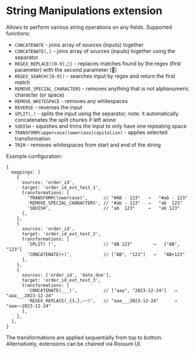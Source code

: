# String Manipulations extension

Allows to perform various string operations on any fields. Supported functions:

- `CONCATENATE` - joins array of sources (inputs) together
- `CONCATENATE(,)` - joins array of sources (inputs) together using the separator
- `REGEX_REPLACE([0-9],🧮)` - replaces matches found by the regex (first parameter) with the second parameter (🧮)
- `REGEX_SEARCH([0-9])` - searches input by regex and return the first match
- `REMOVE_SPECIAL_CHARACTERS` - removes anything that is not alphanumeric character (or space)
- `REMOVE_WHITESPACE` - removes any whitespaces
- `REVERSE` - reverses the input
- `SPLIT(,)` - splits the input using the separator; note: it automatically concatenates the split chunks if left alone
- `SQUISH` - squishes and trims the input to only have one repeating space
- `TRANSFORM(uppercase|lowercase|capitalize)` - applies selected transformation
- `TRIM` - removes whitespaces from start and end of the string

Example configuration:

<!-- prettier-ignore-start -->
```json5
{
  mappings: [
    {
      sources: 'order_id',
      target: 'order_id_ext_test_1',
      transformations: [
        'TRANSFORM(lowercase)',      // "#AB - 123"   →   "#ab - 123"
        'REMOVE_SPECIAL_CHARACTERS', // "#ab - 123"   →   "ab  123"
        'SQUISH',                    // "ab  123"     →   "ab 123"
      ],
    },
    {
      sources: 'order_id',
      target: 'order_id_ext_test_2',
      transformations: [
        'SPLIT( )',                  // "AB 123"        →   ["AB", "123"]
        'CONCATENATE(+)',            // ["AB", "123"]   →   "AB+123"
      ],
    },
    {
      sources: ['order_id', 'date_due'],
      target: 'order_id_ext_test_3',
      transformations: [
        'CONCATENATE(___)',          // ["aaa", "2023-12-24"]   →   "aaa___2023-12-24"
        'REGEX_REPLACE(_{3,},~~)',   // "aaa___2023-12-24"      →   "aaa~~2023-12-24"
      ],
    },
  ],
}
```
<!-- prettier-ignore-end -->

The transformations are applied sequentially from top to bottom. Alternatively, extensions can be chained via Rossum UI.
